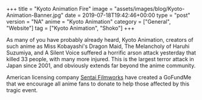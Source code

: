 +++
title = "Kyoto Animation Fire"
image = "assets/images/blog/Kyoto-Animation-Banner.jpg"
date = 2019-07-18T19:42:46+00:00
type = "post"
version = "NA"
anime = "Kyoto Animation"
category = ["General", "Website"]
tag = ["Kyoto Animation", "Shoko"]
+++

As many of you have probably already heard, Kyoto Animation, creators of such anime as Miss Kobayashi's Dragon Maid, The Melancholy of Haruhi Suzumiya, and A Silent Voice suffered a horrific arson attack yesterday that killed 33 people, with many more injured. This is the largest terror attack in Japan since 2001, and obviously extends far beyond the anime community.

American licensing company [Sentai Filmworks](https://www.sentaifilmworks.com/) have created a GoFundMe that we encourage all anime fans to donate to help those affected by this tragic event.

<div class="gfm-embed" data-url="https://www.gofundme.com/f/help-kyoani-heal/widget/large"></div><script defer src="https://www.gofundme.com/static/js/embed.js"></script>